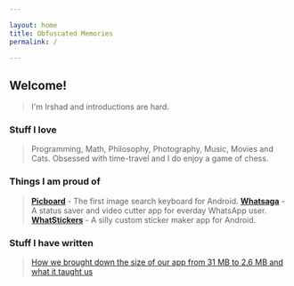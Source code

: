 ```yaml
---

layout: home
title: Obfuscated Memories
permalink: /

---
```


## Welcome!

> I'm Irshad and introductions are hard. 

### Stuff I love

> Programming, Math, Philosophy, Photography, Music, Movies and Cats. Obsessed with time-travel and I do enjoy a game of chess. 

### Things I am proud of

> [**Picboard**](https://play.google.com/store/apps/details?id=in.picboard.imagesearchkeyboard&referrer=utm_source%3Dpw) - The first image search keyboard for Android.
> [**Whatsaga**](https://play.google.com/store/apps/details?id=in.whatsaga.whatsapplongerstatus&referrer=utm_source%3Dpw) - A status saver and video cutter app for everday WhatsApp user.
> [**WhatStickers**](https://play.google.com/store/apps/details?id=in.whatstickers.whatsapp.custom.sticker.maker.personal&referrer=utm_source%3Dpw) - A silly custom sticker maker app for Android. 

### Stuff I have written 

> [How we brought down the size of our app from 31 MB to 2.6 MB and what it taught us](https://hackernoon.com/how-we-brought-down-the-size-of-our-app-from-31-mb-to-2-6-mb-and-what-it-taught-us-3a75963317f9)